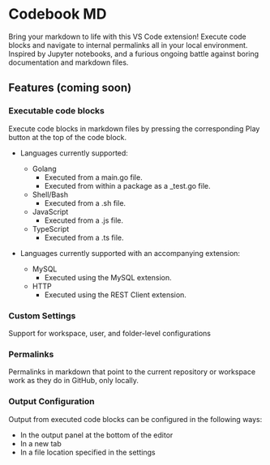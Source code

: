 # Codebook MD

Bring your markdown to life with this VS Code extension! Execute code blocks and navigate to internal permalinks all in your local environment. Inspired by Jupyter notebooks, and a furious ongoing battle against boring documentation and markdown files.


## Features (coming soon)

### Executable code blocks

Execute code blocks in markdown files by pressing the corresponding Play button at the top of the code block.

- Languages currently supported:
  - Golang
    - Executed from a main.go file.
    - Executed from within a package as a _test.go file.
  - Shell/Bash
    - Executed from a .sh file.
  - JavaScript
    - Executed from a .js file.
  - TypeScript
    - Executed from a .ts file.

- Languages currently supported with an accompanying extension:
  - MySQL
    - Executed using the MySQL extension.
  - HTTP
    - Executed using the REST Client extension.

### Custom Settings

Support for workspace, user, and folder-level configurations

### Permalinks
Permalinks in markdown that point to the current repository or workspace work as they do in GitHub, only locally.

### Output Configuration
Output from executed code blocks can be configured in the following ways:
- In the output panel at the bottom of the editor
- In a new tab
- In a file location specified in the settings
